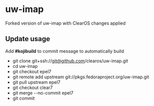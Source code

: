 # uw-imap

Forked version of uw-imap with ClearOS changes applied

## Update usage
  Add __#kojibuild__ to commit message to automatically build

* git clone git+ssh://git@github.com/clearos/uw-imap.git
* cd uw-imap
* git checkout epel7
* git remote add upstream git://pkgs.fedoraproject.org/uw-imap.git
* git pull upstream epel7
* git checkout clear7
* git merge --no-commit epel7
* git commit
